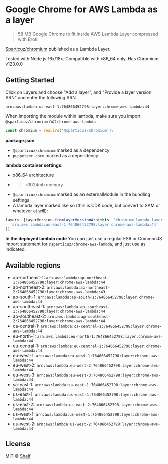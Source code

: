 # Google Chrome for AWS Lambda as a layer

> 58 MB Google Chrome to fit inside AWS Lambda Layer compressed with Brotli

[Sparticuz/chromium](https://github.com/Sparticuz/chromium) published as a Lambda Layer.

Tested with Node.js 16x/18x. Compatible with x86_64 only. Has Chromium v123.0.0

## Getting Started

Click on Layers and choose "Add a layer", and "Provide a layer version
ARN" and enter the following ARN.

```
arn:aws:lambda:us-east-1:764866452798:layer:chrome-aws-lambda:44
```

When importing the module within lambda, make sure you import `@sparticuz/chromium` not `chrome-aws-lambda`

```js
const chromium = require('@sparticuz/chromium');
```

**package.json**

- `@sparticuz/chromium` marked as a dependency
- `puppeteer-core` marked as a dependency

**lambda container settings**:

- x86_64 architecture
- > =1024mb memory
- `@sparticuz/chromium` marked as an externalModule in the bundling settings
- A lambda layer marked like so (this is CDK code, but convert to SAM or whatever at will):

```ts
layers: [LayerVersion.fromLayerVersionArn(this, 'chromium-lambda-layer',
  'arn:aws:lambda:us-east-1:764866452798:layer:chrome-aws-lambda:44'
)]
```

**In the deployed lambda code**
You can just use a regular ES6 or CommonJS import statement for `@sparticuz/chrome-aws-lambda`, and just use as
indicated.

## Available regions

* ap-northeast-1: `arn:aws:lambda:ap-northeast-1:764866452798:layer:chrome-aws-lambda:44`
* ap-northeast-2: `arn:aws:lambda:ap-northeast-2:764866452798:layer:chrome-aws-lambda:43`
* ap-south-1: `arn:aws:lambda:ap-south-1:764866452798:layer:chrome-aws-lambda:44`
* ap-southeast-1: `arn:aws:lambda:ap-southeast-1:764866452798:layer:chrome-aws-lambda:44`
* ap-southeast-2: `arn:aws:lambda:ap-southeast-2:764866452798:layer:chrome-aws-lambda:44`
* ca-central-1: `arn:aws:lambda:ca-central-1:764866452798:layer:chrome-aws-lambda:44`
* eu-north-1: `arn:aws:lambda:eu-north-1:764866452798:layer:chrome-aws-lambda:44`
* eu-central-1: `arn:aws:lambda:eu-central-1:764866452798:layer:chrome-aws-lambda:44`
* eu-west-1: `arn:aws:lambda:eu-west-1:764866452798:layer:chrome-aws-lambda:44`
* eu-west-2: `arn:aws:lambda:eu-west-2:764866452798:layer:chrome-aws-lambda:44`
* eu-west-3: `arn:aws:lambda:eu-west-3:764866452798:layer:chrome-aws-lambda:44`
* sa-east-1: `arn:aws:lambda:sa-east-1:764866452798:layer:chrome-aws-lambda:44`
* us-east-1: `arn:aws:lambda:us-east-1:764866452798:layer:chrome-aws-lambda:44`
* us-east-2: `arn:aws:lambda:us-east-2:764866452798:layer:chrome-aws-lambda:44`
* us-west-1: `arn:aws:lambda:us-west-1:764866452798:layer:chrome-aws-lambda:44`
* us-west-2: `arn:aws:lambda:us-west-2:764866452798:layer:chrome-aws-lambda:44`

## License

MIT © [Shelf](https://shelf.io)
